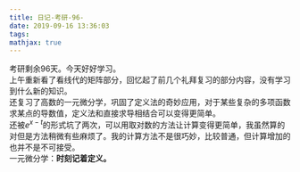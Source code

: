 ```yaml
---
title: 日记-考研-96-
date: 2019-09-16 13:36:03
tags:
mathjax: true
---
```

考研剩余96天。今天好好学习。  
上午重新看了看线代的矩阵部分，回忆起了前几个礼拜复习的部分内容，没有学习到什么新的知识。  
还复习了高数的一元微分学，巩固了定义法的奇妙应用，对于某些复杂的多项函数求某点的导数值，定义法和直接求导相结合可以变得更简单。  
还被$e^{x-t}$的形式坑了两次，可以用取对数的方法让计算变得更简单，我虽然算的对但是方法稍微有些麻烦了。我的计算方法不是很巧妙，比较普通，但计算增加的也并不是不可接受。  
一元微分学：**时刻记着定义。**  
